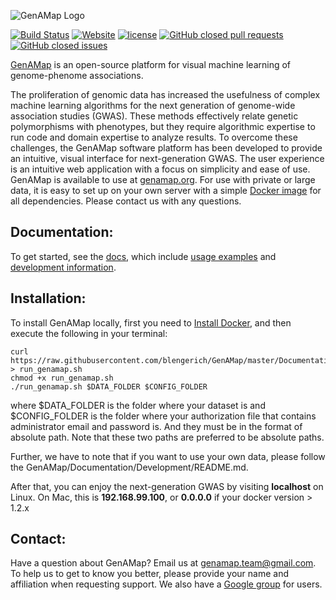 ![GenAMap Logo](http://www.cs.cmu.edu/~blengeri/img/genamap_logo.png)

[![Build Status](http://ec2-52-201-224-46.compute-1.amazonaws.com:8080/buildStatus/icon?job=GenAMap_Master)](http://ec2-52-201-224-46.compute-1.amazonaws.com:8080/job/GenAMap_Master/)  [![Website](https://img.shields.io/website-up-down-green-red/http/genamap.org.svg)](http://genamap.org)
[![license](https://img.shields.io/github/license/blengerich/genamap.svg)](https://github.com/blengerich/GenAMap/blob/master/License.md) [![GitHub closed pull requests](https://img.shields.io/github/issues-pr-closed/blengerich/genamap.svg)](https://github.com/blengerich/GenAMap/pulls) [![GitHub closed issues](https://img.shields.io/github/issues-closed/blengerich/genamap.svg)](https://github.com/blengerich/GenAMap/issues)

[GenAMap](http://genamap.org) is an open-source platform for visual machine learning of genome-phenome associations.

The proliferation of genomic data has increased the usefulness of complex machine learning algorithms for the next generation of genome-wide association studies (GWAS). These methods effectively relate genetic polymorphisms with phenotypes, but they require algorithmic expertise to run code and domain expertise to analyze results. To overcome these challenges, the GenAMap software platform has been developed to provide an intuitive, visual interface for next-generation GWAS. The user experience is an intuitive web application with a focus on simplicity and ease of use. GenAMap is available to use at [genamap.org](http://genamap.org). For use with private or large data, it is easy to set up on your own server with a simple [Docker image](http://hub.docker.com/r/blengerich/genamap) for all dependencies. Please contact us with any questions.


## Documentation:
To get started, see the [docs](https://github.com/blengerich/GenAMap/tree/master/Documentation), which include [usage examples](https://github.com/blengerich/GenAMap/tree/master/Documentation/ExampleData) and [development information](https://github.com/blengerich/GenAMap/tree/master/Documentation/Development).

## Installation:
To install GenAMap locally, first you need to [Install Docker](https://docs.docker.com/engine/installation/), and then execute the following in your terminal:

```shell
curl https://raw.githubusercontent.com/blengerich/GenAMap/master/Documentation/Installation/run_genamap.sh > run_genamap.sh
chmod +x run_genamap.sh
./run_genamap.sh $DATA_FOLDER $CONFIG_FOLDER
```

where $DATA_FOLDER is the folder where your dataset is and
$CONFIG_FOLDER is the folder where your authorization file that contains administrator email and password is. And they must be in the format of absolute path.
Note that these two paths are preferred to be absolute paths.

Further, we have to note that if you want to use your own data, please follow the GenAMap/Documentation/Development/README.md.

After that, you can enjoy the next-generation GWAS by visiting __localhost__ on Linux. On Mac, this is __192.168.99.100__, or __0.0.0.0__ if your docker version > 1.2.x


## Contact:
Have a question about GenAMap? Email us at genamap.team@gmail.com. To help us to get to know you better, please provide your name and affiliation when requesting support. We also have a [Google group](https://groups.google.com/forum/#!forum/genamap-users) for users.
